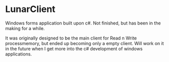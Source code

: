 # LunarClient
Windows forms application built upon c#. Not finished, but has been in the making for a while.

It was originally designed to be the main client for Read n Write processmemory, but ended up becoming only a empty client.
Will work on it in the future when I get more into the c# development of windows applications.
